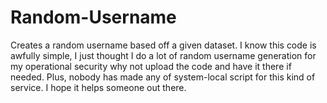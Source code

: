 # Random-Username
Creates a random username based off a given dataset. I know this code is awfully simple, I just thought I do a lot of random username generation for my operational security why not upload the code and have it there if needed. Plus, nobody has made any of system-local script for this kind of service. I hope it helps someone out there.

